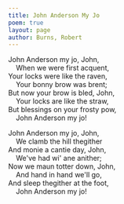 ```yaml
---
title: John Anderson My Jo
poem: true
layout: page
author: Burns, Robert
---
```

John Anderson my jo, John,  
&nbsp;&nbsp;&nbsp; When we were first acquent,  
Your locks were like the raven,  
&nbsp;&nbsp;&nbsp; Your bonny brow was brent;  
But now your brow is bled, John,  
&nbsp;&nbsp;&nbsp; Your locks are like the straw,  
But blessings on your frosty pow,  
&nbsp;&nbsp;&nbsp; John Anderson my jo!  

John Anderson my jo, John,  
&nbsp;&nbsp;&nbsp; We clamb the hill thegither  
And monie a cantie day, John,  
&nbsp;&nbsp;&nbsp; We've had wi' ane anither;  
Now we maun totter down, John,  
&nbsp;&nbsp;&nbsp; And hand in hand we'll go,  
And sleep thegither at the foot,  
&nbsp;&nbsp;&nbsp; John Anderson my jo!<br />

